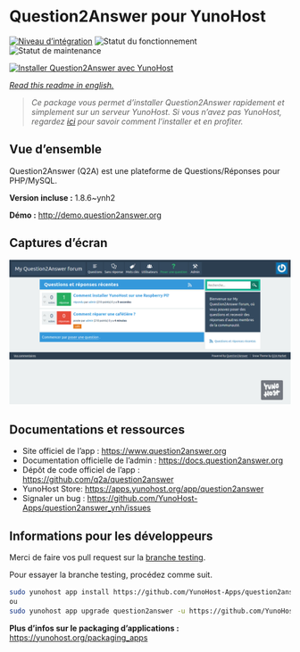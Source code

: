 <!--
N.B.: This README was automatically generated by https://github.com/YunoHost/apps/tree/master/tools/README-generator
It shall NOT be edited by hand.
-->

# Question2Answer pour YunoHost

[![Niveau d’intégration](https://dash.yunohost.org/integration/question2answer.svg)](https://dash.yunohost.org/appci/app/question2answer) ![Statut du fonctionnement](https://ci-apps.yunohost.org/ci/badges/question2answer.status.svg) ![Statut de maintenance](https://ci-apps.yunohost.org/ci/badges/question2answer.maintain.svg)

[![Installer Question2Answer avec YunoHost](https://install-app.yunohost.org/install-with-yunohost.svg)](https://install-app.yunohost.org/?app=question2answer)

*[Read this readme in english.](./README.md)*

> *Ce package vous permet d’installer Question2Answer rapidement et simplement sur un serveur YunoHost.
Si vous n’avez pas YunoHost, regardez [ici](https://yunohost.org/#/install) pour savoir comment l’installer et en profiter.*

## Vue d’ensemble

Question2Answer (Q2A) est une plateforme de Questions/Réponses pour PHP/MySQL.


**Version incluse :** 1.8.6~ynh2

**Démo :** http://demo.question2answer.org

## Captures d’écran

![Capture d’écran de Question2Answer](./doc/screenshots/install_screenshot.png)

## Documentations et ressources

* Site officiel de l’app : <https://www.question2answer.org>
* Documentation officielle de l’admin : <https://docs.question2answer.org>
* Dépôt de code officiel de l’app : <https://github.com/q2a/question2answer>
* YunoHost Store: <https://apps.yunohost.org/app/question2answer>
* Signaler un bug : <https://github.com/YunoHost-Apps/question2answer_ynh/issues>

## Informations pour les développeurs

Merci de faire vos pull request sur la [branche testing](https://github.com/YunoHost-Apps/question2answer_ynh/tree/testing).

Pour essayer la branche testing, procédez comme suit.

``` bash
sudo yunohost app install https://github.com/YunoHost-Apps/question2answer_ynh/tree/testing --debug
ou
sudo yunohost app upgrade question2answer -u https://github.com/YunoHost-Apps/question2answer_ynh/tree/testing --debug
```

**Plus d’infos sur le packaging d’applications :** <https://yunohost.org/packaging_apps>